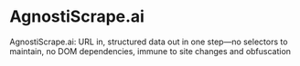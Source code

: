# AgnostiScrape.ai
AgnostiScrape.ai: URL in, structured data out in one step—no selectors to maintain, no DOM dependencies, immune to site changes and obfuscation
